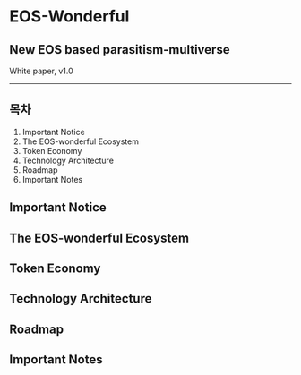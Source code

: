 EOS-Wonderful
==============
## New EOS based parasitism-multiverse
White paper, v1.0
- - -

목차
---
1. Important Notice
2. The EOS-wonderful Ecosystem
3. Token Economy
4. Technology Architecture
5. Roadmap
6. Important Notes

Important Notice
----------------


The EOS-wonderful Ecosystem
---------------------------


Token Economy
-------------


Technology Architecture
-----------------------


Roadmap
-------


Important Notes
---------------


